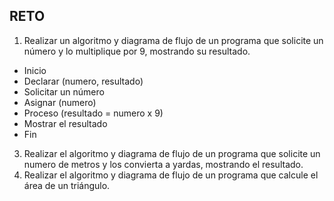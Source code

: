 ## RETO
1. Realizar un algoritmo y diagrama de flujo de un programa que solicite un número y lo multiplique por 9, mostrando su resultado.
* Inicio
* Declarar (numero, resultado)
* Solicitar un número
* Asignar (numero)
* Proceso (resultado = numero x 9)
* Mostrar el resultado
* Fin
3. Realizar el algoritmo y diagrama de flujo de un programa que solicite un numero de metros y los convierta a yardas, mostrando el resultado.
4. Realizar el algoritmo y diagrama de flujo de un programa que calcule el área de un triángulo.

